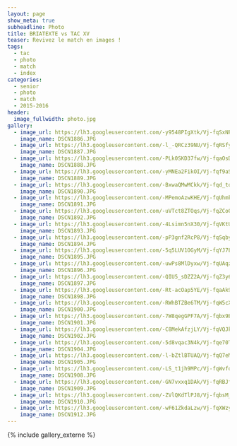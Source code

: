 ```yaml
---
layout: page
show_meta: true
subheadline: Photo
title: BRIATEXTE vs TAC XV
teaser: Revivez le match en images !
tags:
  - tac
  - photo
  - match
  - index
categories:
  - senior
  - photo
  - match
  - 2015-2016
header:
  image_fullwidth: photo.jpg
gallery:
  - image_url: https://lh3.googleusercontent.com/-y9548PIgXtk/Vj-fqSxNPMI/AAAAAAAAQjE/1O8ksPrnmhYRFmZOwQ9WlE62FdyBOaMDACHM
    image_name: DSCN1886.JPG
  - image_url: https://lh3.googleusercontent.com/-l_-QRCz39NU/Vj-fqRSfylI/AAAAAAAAQjE/jnYn3v6TPAoJQB0bpTa3ei4CTnNrz8CswCHM
    image_name: DSCN1887.JPG
  - image_url: https://lh3.googleusercontent.com/-PLk0SKD37fw/Vj-fqaOsDBI/AAAAAAAAQjE/Lb_pgXPihn44b4is5b6KGkmBfLtKiFRdwCHM
    image_name: DSCN1888.JPG
  - image_url: https://lh3.googleusercontent.com/-yMNEa2FikOI/Vj-fqf9aSLI/AAAAAAAAQjI/ClCuIpB9gDYdHYfy3qAXJVGt4ZFUc2RVgCHM
    image_name: DSCN1889.JPG
  - image_url: https://lh3.googleusercontent.com/-BxwaQMwMCkk/Vj-fqd_tqLI/AAAAAAAAQjE/ZRlRbMhdNic8jZGhZmUvBixHqyhiqPxTgCHM
    image_name: DSCN1890.JPG
  - image_url: https://lh3.googleusercontent.com/-MPemoAzwKHE/Vj-fqUhmkOI/AAAAAAAAQjE/uiP6bFk4AKM7cE_g5vU9xHV9orsDqnNlQCHM
    image_name: DSCN1891.JPG
  - image_url: https://lh3.googleusercontent.com/-uVTct8ZTOqs/Vj-fqZCo0yI/AAAAAAAAQjE/DdGAf3S15jwPcq7gdg_HjtFA-x3_jYGXgCHM
    image_name: DSCN1892.JPG
  - image_url: https://lh3.googleusercontent.com/-4Lsimn5nX30/Vj-fqVKtUeI/AAAAAAAAQjE/0jQgjp5CmiYR39u0V4HesSQG5_cb1Pk6wCHM
    image_name: DSCN1893.JPG
  - image_url: https://lh3.googleusercontent.com/-pP3gnf2RcP8/Vj-fqSqbyuI/AAAAAAAAQjE/BhekMgLdVSgVOEuxF-cBxwP8wf8wwoUiACHM
    image_name: DSCN1894.JPG
  - image_url: https://lh3.googleusercontent.com/-5q5LUV1OGyM/Vj-fqYJ7L7I/AAAAAAAAQjI/Kdlp-yHt8f4ql5ISE4K1U7VLoFSR6d5wgCHM
    image_name: DSCN1895.JPG
  - image_url: https://lh3.googleusercontent.com/-uwPs8MlDyxw/Vj-fqUAqzlI/AAAAAAAAQjE/P4CiiJlnQoEe3GRZ41bHeDfofneMl-TPgCHM
    image_name: DSCN1896.JPG
  - image_url: https://lh3.googleusercontent.com/-QIU5_sDZZ2A/Vj-fqZ3y6AI/AAAAAAAAQjE/d2s7wBEFwJQIDMYfbyJ75mulCip9fbQVQCHM
    image_name: DSCN1897.JPG
  - image_url: https://lh3.googleusercontent.com/-Rt-acOap5YE/Vj-fqaAk9JI/AAAAAAAAQjE/6ksd_pPKP4wMfy8YlS3hwQtmnsZofvI0wCHM
    image_name: DSCN1898.JPG
  - image_url: https://lh3.googleusercontent.com/-RWhBTZBe6TM/Vj-fqW5cXZI/AAAAAAAAQjE/go-x8h_ZwbI91035ot3xWnigxRRUxNVKwCHM
    image_name: DSCN1900.JPG
  - image_url: https://lh3.googleusercontent.com/-7W8qegGPF7A/Vj-fqbx9B8I/AAAAAAAAQjE/ZGmLcjHuBhsoPJhfBViiOzEnJzrImxXUgCHM
    image_name: DSCN1901.JPG
  - image_url: https://lh3.googleusercontent.com/-C8MekAfzjLY/Vj-fqVQJkRI/AAAAAAAAQjE/jWMxVBXGb1k2OnbeV_8YkzfVYZ1YhOe7wCHM
    image_name: DSCN1902.JPG
  - image_url: https://lh3.googleusercontent.com/-5d8vqac3N4k/Vj-fqe70TnI/AAAAAAAAQjE/PF0nKtrfrK0vm8DY1tS6fFLcZaQGf8Y-QCHM
    image_name: DSCN1904.JPG
  - image_url: https://lh3.googleusercontent.com/-l-bZtlBTUAQ/Vj-fqQ7eMUI/AAAAAAAAQjE/uRDaCmmovSYLcVhYZdmt-jIH8bZZOKeBACHM
    image_name: DSCN1905.JPG
  - image_url: https://lh3.googleusercontent.com/-LS_t1jh9MPc/Vj-fqWvfoFI/AAAAAAAAQjE/OgOlcLwOtm4Gvsgg2yVGhFLsCjCUtyt0QCHM
    image_name: DSCN1908.JPG
  - image_url: https://lh3.googleusercontent.com/-GN7vxxq1DAk/Vj-fqRBJfpI/AAAAAAAAQjE/HIzEKtH4i7UF74zQlpH8hdL_M_g89h6AgCHM
    image_name: DSCN1909.JPG
  - image_url: https://lh3.googleusercontent.com/-ZVlQKdTlPJ8/Vj-fqbsM_wI/AAAAAAAAQjE/tdz2cXRYPwooazLuBEAM6_YlKaboyHAFACHM
    image_name: DSCN1910.JPG
  - image_url: https://lh3.googleusercontent.com/-wF61ZkdaLzw/Vj-fqXWzyTI/AAAAAAAAQjE/o50zWGF8HSA31IE4f1xC6Y_4VQVXc4uUQCHM
    image_name: DSCN1912.JPG
---
```

{% include gallery_externe %}
